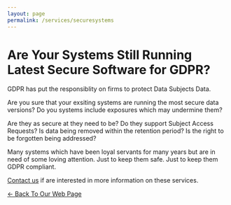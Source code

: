 ```yaml
---
layout: page
permalink: /services/securesystems
---
```


# Are Your Systems Still Running Latest Secure Software for GDPR?

GDPR has put the responsiblity on firms to protect Data Subjects Data.

Are you sure that your exsiting systems are running the most secure data versions? Do you systems include exposures which may undermine them?

Are they as secure at they need to be? Do they support Subject Access Requests? Is data being removed within the retention period? Is the right to be forgotten being addressed?

Many systems which have been loyal servants for many years but are in need of some loving attention. Just to keep them safe. Just to keep them GDPR compliant.

[Contact us](../contact/) if are interested in more information on these services.

[<- Back To Our Web Page](../.)
